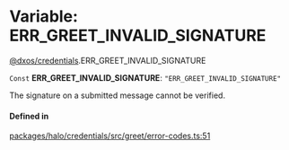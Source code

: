 # Variable: ERR\_GREET\_INVALID\_SIGNATURE

[@dxos/credentials](../modules/dxos_credentials.md).ERR_GREET_INVALID_SIGNATURE

 `Const` **ERR\_GREET\_INVALID\_SIGNATURE**: ``"ERR_GREET_INVALID_SIGNATURE"``

The signature on a submitted message cannot be verified.

#### Defined in

[packages/halo/credentials/src/greet/error-codes.ts:51](https://github.com/dxos/dxos/blob/db8188dae/packages/halo/credentials/src/greet/error-codes.ts#L51)
